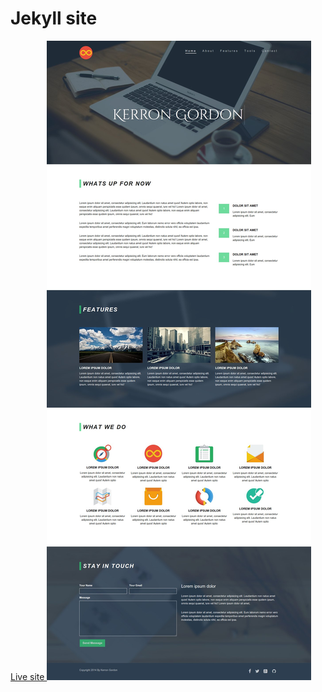 Jekyll site
===================


<a href="http://kerrongordon.github.io" target="_blank">
Live site
<img src="thumbnail.png" 
alt="Watch the video on youtube" />

</a>
